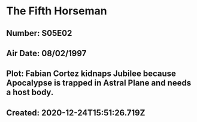 # The Fifth Horseman
## Number: S05E02
## Air Date: 08/02/1997
## Plot: Fabian Cortez kidnaps Jubilee because Apocalypse is trapped in Astral Plane and needs a host body.
## Created: 2020-12-24T15:51:26.719Z